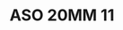---
title: ASO 20MM 11
date: 
draft: false

# descripcion
description : Anillo de plata 925.

materials: Plata 925

color: 

dimensions: 20.5mm diámetro

code: 05-23-1397

type: "Anillos"

categories: []

price: $7.010,00

price_eftvo: $5.960,00

# Images
# first image will be shown in the product page
images:
  # - image: "images/path_to_image"
  # La ubicacion de las imagenes es imagenes/Anillos/Anillos.Solo Plata/05-23-1397-aso-20mm-11
  - image: "./images/anillos/solo_plata/05-23-1397-aso-20mm-11.jpg"
---